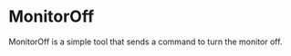 MonitorOff
=================

MonitorOff is a simple tool that sends a command to turn the monitor off.